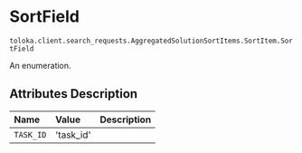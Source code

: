 # SortField
`toloka.client.search_requests.AggregatedSolutionSortItems.SortItem.SortField`

An enumeration.

## Attributes Description

| Name | Value | Description |
| :------| :-----------| :----------| 
`TASK_ID`|'task_id'|<p></p>
